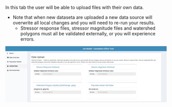 In this tab the user will be able to upload files with their own data. 
* Note that when new dataseta are uploaded a new data source will overwrite all local changes and you will need to re-run your results.
    * Stressor response files, stressor magnitude files and watershed polygons must all be validated externally, or you will experience errors.


![UploadData](https://github.com/pgonzaleze/CumulativeEffectModelAnatomy/blob/main/Figures/DataUpload.jpg)
